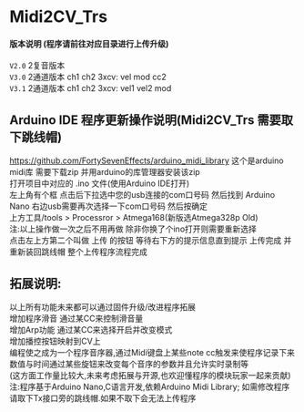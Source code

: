 # Midi2CV_Trs 

#### 版本说明 (程序请前往对应目录进行上传升级)
`V2.0` 2复音版本  
`V3.0` 2通道版本 ch1 ch2   3xcv: vel mod cc2   
`V3.1` 2通道版本 ch1 ch2   3xcv: vel1 vel2 mod  

## Arduino IDE 程序更新操作说明(Midi2CV_Trs 需要取下跳线帽)
https://github.com/FortySevenEffects/arduino_midi_library   这个是arduino midi库 需要下载zip 并用arduino的库管理器安装该zip  
打开项目中对应的 .ino 文件(使用Arduino IDE打开)  
左上角有个框 点击后下拉选中您的usb连接的com口号码 然后找到 Arduino Nano 右边usb需要再次选择一下com口号码 然后按确定  
上方工具/tools > Processror > Atmega168(新版选Atmega328p Old)  
注:以上操作做一次之后不用再做 除非你换了个ino打开则需要重新选择  
点击左上方第二个叫做 上传 的按钮 等待右下方的提示信息直到提示 上传完成 并重新装回跳线帽 整个上传程序流程完成  

## 拓展说明:
以上所有功能未来都可以通过固件升级/改进程序拓展  
增加程序滑音 通过某CC来控制滑音量  
增加Arp功能 通过某CC来选择开启并改变模式  
增加播控按钮映射到CV上   
编程使之成为一个程序音序器,通过Midi键盘上某些note cc触发来使程序记录下来数值与时间通过某些旋钮来改变每个音序的参数并且允许实时录制等  
(这方面工作量比较大,未来考虑拓展与开源,也欢迎懂程序的模块玩家一起来贡献)  
注:程序基于Arduino Nano,C语言开发,依赖Arduino Midi Library; 如需修改程序 请取下Tx接口旁的跳线帽.如果不取下会无法上传程序  